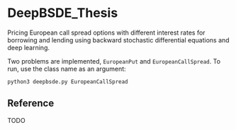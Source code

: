 # DeepBSDE_Thesis
Pricing European call spread options with different interest rates for borrowing and lending using backward stochastic differential equations and deep learning.

Two problems are implemented, `EuropeanPut` and `EuropeanCallSpread`. To run, use the class name as an argument:
```
python3 deepbsde.py EuropeanCallSpread
```

## Reference
TODO
